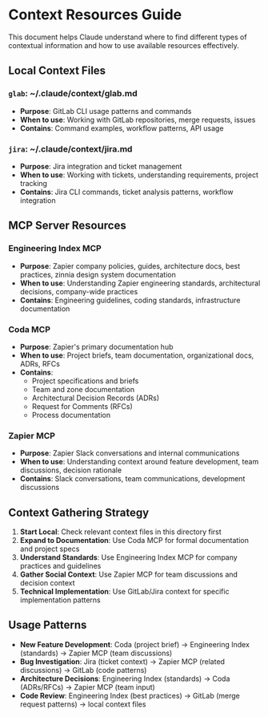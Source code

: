 # Context Resources Guide

This document helps Claude understand where to find different types of contextual information and how to use available resources effectively.

## Local Context Files

### `glab`: ~/.claude/context/glab.md
- **Purpose**: GitLab CLI usage patterns and commands
- **When to use**: Working with GitLab repositories, merge requests, issues
- **Contains**: Command examples, workflow patterns, API usage

### `jira`: ~/.claude/context/jira.md
- **Purpose**: Jira integration and ticket management
- **When to use**: Working with tickets, understanding requirements, project tracking
- **Contains**: Jira CLI commands, ticket analysis patterns, workflow integration

## MCP Server Resources

### Engineering Index MCP
- **Purpose**: Zapier company policies, guides, architecture docs, best practices, zinnia design system documentation
- **When to use**: Understanding Zapier engineering standards, architectural decisions, company-wide practices
- **Contains**: Engineering guidelines, coding standards, infrastructure documentation

### Coda MCP
- **Purpose**: Zapier's primary documentation hub
- **When to use**: Project briefs, team documentation, organizational docs, ADRs, RFCs
- **Contains**: 
  - Project specifications and briefs
  - Team and zone documentation
  - Architectural Decision Records (ADRs)
  - Request for Comments (RFCs)
  - Process documentation

### Zapier MCP
- **Purpose**: Zapier Slack conversations and internal communications
- **When to use**: Understanding context around feature development, team discussions, decision rationale
- **Contains**: Slack conversations, team communications, development discussions

## Context Gathering Strategy

1. **Start Local**: Check relevant context files in this directory first
2. **Expand to Documentation**: Use Coda MCP for formal documentation and project specs
3. **Understand Standards**: Use Engineering Index MCP for company practices and guidelines
4. **Gather Social Context**: Use Zapier MCP for team discussions and decision context
5. **Technical Implementation**: Use GitLab/Jira context for specific implementation patterns

## Usage Patterns

- **New Feature Development**: Coda (project brief) → Engineering Index (standards) → Zapier MCP (team discussions)
- **Bug Investigation**: Jira (ticket context) → Zapier MCP (related discussions) → GitLab (code patterns)
- **Architecture Decisions**: Engineering Index (standards) → Coda (ADRs/RFCs) → Zapier MCP (team input)
- **Code Review**: Engineering Index (best practices) → GitLab (merge request patterns) → local context files